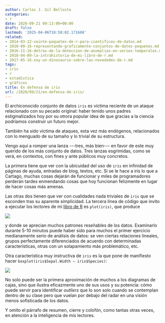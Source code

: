 ```yaml
---
author: Carlos J. Gil Bellosta
categories:
- r
date: 2020-09-21 09:13:00+00:00
draft: false
lastmod: '2025-04-06T18:58:02.171668'
related:
- 2014-03-12-veinte-paquetes-de-r-para-cientificos-de-datos.md
- 2010-09-16-representando-graficamente-conjuntos-de-datos-pequenos.md
- 2016-11-16-detras-de-la-deteccion-de-anomalias-en-series-temporales.md
- 2018-04-09-la-intrahistoria-de-mi-libro-de-r.md
- 2017-05-16-soy-un-dinosaurio-sobre-las-novedades-de-r.md
tags:
- iris
- r
- estadística
- gráficos
title: En defensa de iris
url: /2020/09/21/en-defensa-de-iris/
---
```


El archiconocido conjunto de datos `iris` es víctima reciente de un ataque relacionado con su pecado original: haber tenido unos padres estigmatizados hoy por su otrora popular idea de que gracias a la ciencia podríamos construir un futuro mejor.

También ha sido víctima de ataques, esta vez más endógenos, relacionados con lo menguado de su tamaño y lo trivial de su estructura.

Vengo aquí a romper una lanza ---tres, más bien--- en favor de este muy querido de los más conjunto de datos. Tres lanzas esgrimidas, como se verá, en contextos, con fines y ante públicos muy concretos.

La primera tiene que ver con la ubicuidad del uso de `iris` en infinidad de páginas de ayuda, entradas de blog, textos, etc. Si se le hace a iris lo que a Cartago, muchas cosas dejarán de funcionar y miles de programadores perderán tardes enmendando cosas que hoy funcionan felizmente en lugar de hacer cosas más amenas.

Las otras dos tienen que ver con cualidades nada triviales de `iris` que se esconden tras su aparente simplicidad. La tercera línea de código que invito a ejecutar los lectores de mi [libro de R](https://datanalytics.com/libro_r) es `plot(iris)`, que produce

![](/wp-uploads/2020/09/plot_iris.png#center)

y donde se aprecian muchos patrones reseñables de los datos. Examinarlo durante 5-10 minutos puede haber sido para muchos el primer ejercicio medianamente serio de análisis de datos: se ven ciertas relaciones lineales, grupos perfectamente diferenciados de acuerdo con determinadas características, otras con un solapamiento más problemático, etc.

Otra característica muy instructiva de `iris` es la que pone de manifiesto hacer `boxplot(iris$Sepal.Width ~ iris$Species)`:

![](/wp-uploads/2020/09/iris_boxplot.png#center)

No solo puede ser la primera aproximación de muchos a los diagramas de cajas, sino que ilustra eficazmente uno de sus usos y su potencia: cómo puede servir para identificar _outliers_ que lo son solo cuando se contemplan dentro de su clase pero que vuelan por debajo del radar en una visión menos sofisticada de los datos.

Y omito el párrafo de resumen, cierre y colofón, como tantas otras veces, en atención a la inteligencia de mis lectores.